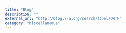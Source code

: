 ```yaml
---
title: "Blog"
description: ""
external_url: "http://blog.7-a.org/search/label/OWTF"
category: "Miscellaneous"
---
```


